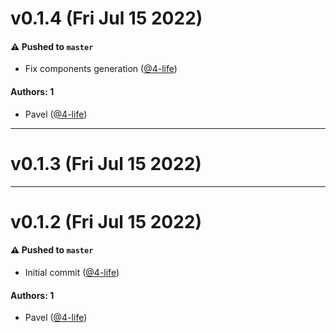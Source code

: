 # v0.1.4 (Fri Jul 15 2022)

#### ⚠️ Pushed to `master`

- Fix components generation ([@4-life](https://github.com/4-life))

#### Authors: 1

- Pavel ([@4-life](https://github.com/4-life))

---

# v0.1.3 (Fri Jul 15 2022)



---

# v0.1.2 (Fri Jul 15 2022)

#### ⚠️ Pushed to `master`

- Initial commit ([@4-life](https://github.com/4-life))

#### Authors: 1

- Pavel ([@4-life](https://github.com/4-life))
